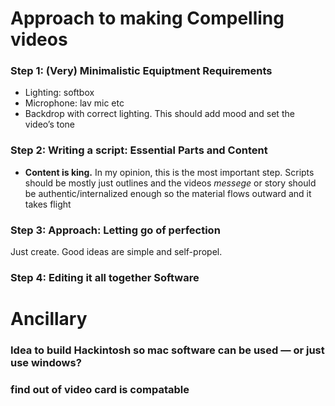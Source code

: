 

# Approach to making Compelling videos


### Step 1: (Very) Minimalistic Equiptment Requirements

-   Lighting: softbox
-   Microphone: lav mic etc
-   Backdrop with correct lighting. This should add mood and set the video&rsquo;s tone


### Step 2: Writing a script: Essential Parts and Content

-   **Content is king.** In my opinion, this is the most important step. Scripts should be mostly just outlines and the videos *messege*  or story should be authentic/internalized enough so the material flows outward and it takes flight


### Step 3: Approach: Letting go of perfection

Just create. Good ideas are simple and self-propel.


### Step 4: Editing it all together Software


# Ancillary


### Idea to build Hackintosh so mac software can be used &#x2014; or just use windows?


### find out of video card is compatable


